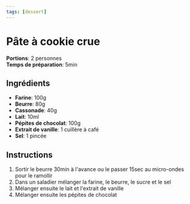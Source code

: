 ```yaml
---
tags: [dessert]
---
```

# Pâte à cookie crue
<CenteredImage :src="$withBase('/images/recettes/cookie_dough.jpg')" alt="cookie_dough" width="500" />

**Portions**: 2 personnes<br>
**Temps de préparation**: 5min<br>

## Ingrédients
- **Farine**: 100g
- **Beurre**: 80g
- **Cassonade**: 40g
- **Lait**: 10ml
- **Pépites de chocolat**: 100g
- **Extrait de vanille**: 1 cuillère à café
- **Sel**: 1 pincée

## Instructions
1. Sortir le beurre 30min à l'avance ou le passer 15sec au micro-ondes pour le ramollir
2. Dans un saladier mélanger la farine, le beurre, le sucre et le sel
3. Mélanger ensuite le lait et l'extrait de vanille
4. Mélanger ensuite les pépites de chocolat
